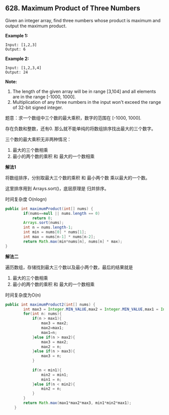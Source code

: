 ## 628. Maximum Product of Three Numbers

Given an integer array, find three numbers whose product is maximum and output the maximum product.

**Example 1:**

```
Input: [1,2,3]
Output: 6
```

**Example 2:**

```
Input: [1,2,3,4]
Output: 24
```

**Note:**

1. The length of the given array will be in range [3,104] and all elements are in the range [-1000, 1000].
2. Multiplication of any three numbers in the input won't exceed the range of 32-bit signed integer.

题意：求一个数组中三个数的最大乘积，数字的范围在 [-1000, 1000].

存在负数和整数，还有0. 那么就不能单纯的将数组排序找出最大的三个数字。

三个数的最大乘积无非两种情况：

1. 最大的三个数相乘
2. 最小的两个数的乘积 和 最大的一个数相乘

**解法1**

将数组排序，分别取最大三个数的乘积 和 最小两个数 乘以最大的一个数。

这里排序用到 Arrays.sort()，底层原理是 归并排序。

时间复杂度 O(nlogn)

```java
public int maximumProduct(int[] nums) {
        if(nums==null || nums.length == 0)
            return 0;
        Arrays.sort(nums);
        int n = nums.length-1;
        int min = nums[0] * nums[1];
        int max = nums[n-1] * nums[n-2];
        return Math.max(min*nums[n], nums[n] * max);
}
```

**解法二**

遍历数组，存储找到最大三个数以及最小两个数，最后的结果就是

1. 最大的三个数相乘
2. 最小的两个数的乘积 和 最大的一个数相乘

时间复杂度为O(n)

```java
public int maximumProduct2(int[] nums) {
        int max3 = Integer.MIN_VALUE,max2 = Integer.MIN_VALUE,max1 = Integer.MIN_VALUE,min1=Integer.MAX_VALUE,min2 = Integer.MIN_VALUE;
        for(int n: nums){
            if(n > max1){
                max3 = max2;
                max2=max1;
                max1=n;
            }else if(n > max2){
                max3 = max2;
                max2 = n;
            }else if(n > max3){
                max3 = n;
            }
            
            if(n < min1){
                min2 = min1;
                min1 = n;
            }else if(n < min2){
                min2 = n;
            }
        }
        return Math.max(max1*max2*max3, min1*min2*max1);
    }
```